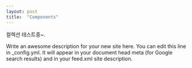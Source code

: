 ```yaml
---
layout: post
title:  "Components" 
---
```


컬렉션 테스트중~.

Write an awesome description for your new site here. You can edit this line in _config.yml. It will appear in your document head meta (for Google search results) and in your feed.xml site description.
